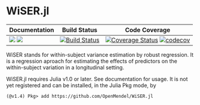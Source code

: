 # WiSER.jl

| **Documentation** | **Build Status** | **Code Coverage**  |
|-------------------|------------------|--------------------|
| [![](https://img.shields.io/badge/docs-stable-blue.svg)](https://github.com/OpenMendel/WiSER.jl/stable) [![](https://img.shields.io/badge/docs-dev-blue.svg)](https://github.com/OpenMendel/WiSER.jl/dev) | [![Build Status](https://travis-ci.org/OpenMendel/WiSER.jl.svg?branch=master)](https://travis-ci.org/OpenMendel/WiSER.jl)  | [![Coverage Status](https://coveralls.io/repos/github/OpenMendel/WiSER.jl/badge.svg?branch=master)](https://coveralls.io/github/OpenMendel/WiSER.jl?branch=master) [![codecov](https://codecov.io/gh/OpenMendel/WiSER.jl/branch/master/graph/badge.svg)](https://codecov.io/gh/OpenMendel/WiSER.jl) |  

WiSER stands for within-subject variance estimation by robust regression. It is a regression aproach for estimating the effects of predictors on the within-subject variation in a longitudinal setting. 

WiSER.jl requires Julia v1.0 or later. See documentation for usage. It is not yet registered and can be installed, in the Julia Pkg mode, by
```{julia}
(@v1.4) Pkg> add https://github.com/OpenMendel/WiSER.jl
```
